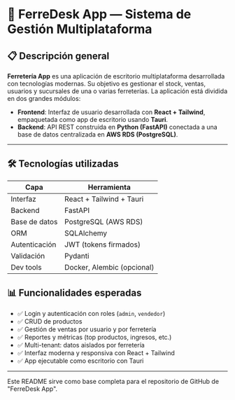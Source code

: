 # 🧰 FerreDesk App — Sistema de Gestión Multiplataforma

## 📋 Descripción general

**Ferretería App** es una aplicación de escritorio multiplataforma desarrollada con tecnologías modernas. Su objetivo es gestionar el stock, ventas, usuarios y sucursales de una o varias ferreterías. La aplicación está dividida en dos grandes módulos:

- **Frontend**: Interfaz de usuario desarrollada con **React + Tailwind**, empaquetada como app de escritorio usando **Tauri**.
- **Backend**: API REST construida en **Python (FastAPI)** conectada a una base de datos centralizada en **AWS RDS (PostgreSQL)**.

---

## 🛠️ Tecnologías utilizadas

| Capa          | Herramienta                        |
|---------------|------------------------------------|
| Interfaz      | React + Tailwind + Tauri           |
| Backend       | FastAPI                            |
| Base de datos | PostgreSQL (AWS RDS)               |
| ORM           | SQLAlchemy                         |
| Autenticación | JWT (tokens firmados)              |
| Validación    | Pydanti                            |
| Dev tools     | Docker, Alembic (opcional)         |


## 📊 Funcionalidades esperadas

- ✅ Login y autenticación con roles (`admin`, `vendedor`)
- ✅ CRUD de productos
- ✅ Gestión de ventas por usuario y por ferretería
- ✅ Reportes y métricas (top productos, ingresos, etc.)
- ✅ Multi-tenant: datos aislados por ferretería
- ✅ Interfaz moderna y responsiva con React + Tailwind
- ✅ App ejecutable como escritorio con Tauri




---

Este README sirve como base completa para el repositorio de GitHub de "FerreDesk App". 
